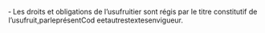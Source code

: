 ‐ Les droits et obligations de l’usufruitier sont régis par le titre constitutif de l’usufruit,parleprésentCod eetautrestextesenvigueur.
